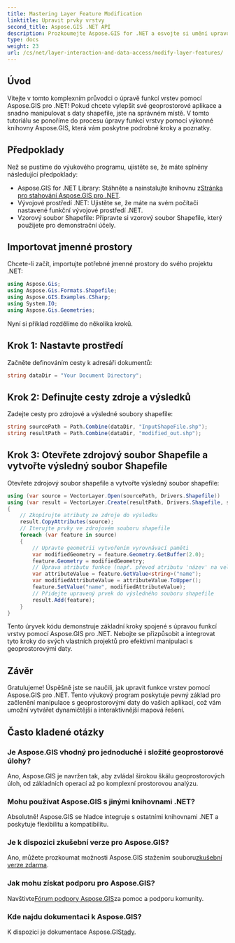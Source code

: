 ```yaml
---
title: Mastering Layer Feature Modification
linktitle: Upravit prvky vrstvy
second_title: Aspose.GIS .NET API
description: Prozkoumejte Aspose.GIS for .NET a osvojte si umění upravování funkcí vrstev v shapefilech bez námahy. Zvyšte své geoprostorové aplikace s přesností a lehkostí.
type: docs
weight: 23
url: /cs/net/layer-interaction-and-data-access/modify-layer-features/
---
```

## Úvod
Vítejte v tomto komplexním průvodci o úpravě funkcí vrstev pomocí Aspose.GIS pro .NET! Pokud chcete vylepšit své geoprostorové aplikace a snadno manipulovat s daty shapefile, jste na správném místě. V tomto tutoriálu se ponoříme do procesu úpravy funkcí vrstvy pomocí výkonné knihovny Aspose.GIS, která vám poskytne podrobné kroky a poznatky.
## Předpoklady
Než se pustíme do výukového programu, ujistěte se, že máte splněny následující předpoklady:
-  Aspose.GIS for .NET Library: Stáhněte a nainstalujte knihovnu z[Stránka pro stahování Aspose.GIS pro .NET](https://releases.aspose.com/gis/net/).
- Vývojové prostředí .NET: Ujistěte se, že máte na svém počítači nastavené funkční vývojové prostředí .NET.
- Vzorový soubor Shapefile: Připravte si vzorový soubor Shapefile, který použijete pro demonstrační účely.
## Importovat jmenné prostory
Chcete-li začít, importujte potřebné jmenné prostory do svého projektu .NET:
```csharp
using Aspose.Gis;
using Aspose.Gis.Formats.Shapefile;
using Aspose.GIS.Examples.CSharp;
using System.IO;
using Aspose.Gis.Geometries;
```
Nyní si příklad rozdělíme do několika kroků.
## Krok 1: Nastavte prostředí
Začněte definováním cesty k adresáři dokumentů:
```csharp
string dataDir = "Your Document Directory";
```
## Krok 2: Definujte cesty zdroje a výsledků
Zadejte cesty pro zdrojové a výsledné soubory shapefile:
```csharp
string sourcePath = Path.Combine(dataDir, "InputShapeFile.shp");
string resultPath = Path.Combine(dataDir, "modified_out.shp");
```
## Krok 3: Otevřete zdrojový soubor Shapefile a vytvořte výsledný soubor Shapefile
Otevřete zdrojový soubor shapefile a vytvořte výsledný soubor shapefile:
```csharp
using (var source = VectorLayer.Open(sourcePath, Drivers.Shapefile))
using (var result = VectorLayer.Create(resultPath, Drivers.Shapefile, source.SpatialReferenceSystem))
{
    // Zkopírujte atributy ze zdroje do výsledku
    result.CopyAttributes(source);
    // Iterujte prvky ve zdrojovém souboru shapefile
    foreach (var feature in source)
    {
        // Upravte geometrii vytvořením vyrovnávací paměti
        var modifiedGeometry = feature.Geometry.GetBuffer(2.0);
        feature.Geometry = modifiedGeometry;
        // Úprava atributu funkce (např. převod atributu 'název' na velká písmena)
        var attributeValue = feature.GetValue<string>("name");
        var modifiedAttributeValue = attributeValue.ToUpper();
        feature.SetValue("name", modifiedAttributeValue);
        // Přidejte upravený prvek do výsledného souboru shapefile
        result.Add(feature);
    }
}
```
Tento úryvek kódu demonstruje základní kroky spojené s úpravou funkcí vrstvy pomocí Aspose.GIS pro .NET. Nebojte se přizpůsobit a integrovat tyto kroky do svých vlastních projektů pro efektivní manipulaci s geoprostorovými daty.
## Závěr
Gratulujeme! Úspěšně jste se naučili, jak upravit funkce vrstev pomocí Aspose.GIS pro .NET. Tento výukový program poskytuje pevný základ pro začlenění manipulace s geoprostorovými daty do vašich aplikací, což vám umožní vytvářet dynamičtější a interaktivnější mapová řešení.
## Často kladené otázky
### Je Aspose.GIS vhodný pro jednoduché i složité geoprostorové úlohy?
Ano, Aspose.GIS je navržen tak, aby zvládal širokou škálu geoprostorových úloh, od základních operací až po komplexní prostorovou analýzu.
### Mohu používat Aspose.GIS s jinými knihovnami .NET?
Absolutně! Aspose.GIS se hladce integruje s ostatními knihovnami .NET a poskytuje flexibilitu a kompatibilitu.
### Je k dispozici zkušební verze pro Aspose.GIS?
 Ano, můžete prozkoumat možnosti Aspose.GIS stažením souboru[zkušební verze zdarma](https://releases.aspose.com/).
### Jak mohu získat podporu pro Aspose.GIS?
 Navštivte[Fórum podpory Aspose.GIS](https://forum.aspose.com/c/gis/33)za pomoc a podporu komunity.
### Kde najdu dokumentaci k Aspose.GIS?
 K dispozici je dokumentace Aspose.GIS[tady](https://reference.aspose.com/gis/net/).